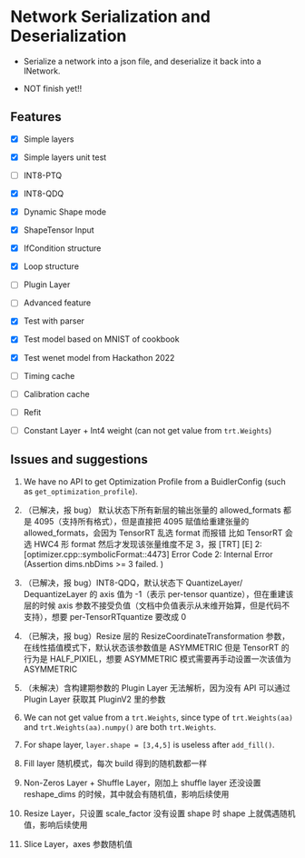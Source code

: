 # Network Serialization and Deserialization

+ Serialize a network into a json file, and deserialize it back into a INetwork.

+ NOT finish yet!!

## Features

- [x] Simple layers
- [x] Simple layers unit test

- [ ] INT8-PTQ
- [x] INT8-QDQ

- [x] Dynamic Shape mode
- [x] ShapeTensor Input

- [x] IfCondition structure
- [x] Loop structure
- [ ] Plugin Layer
- [ ] Advanced feature

- [x] Test with parser
- [x] Test model based on MNIST of cookbook
- [x] Test wenet model from Hackathon 2022
- [ ] Timing cache
- [ ] Calibration cache
- [ ] Refit
- [ ] Constant Layer + Int4 weight (can not get value from `trt.Weights`)

## Issues and suggestions

1. We have no API to get Optimization Profile from a BuidlerConfig (such as `get_optimization_profile`).

2. （已解决，报 bug） 默认状态下所有新层的输出张量的 allowed_formats 都是 4095（支持所有格式），但是直接把 4095 赋值给重建张量的 allowed_formats，会因为 TensorRT 乱选 format 而报错
    比如 TensorRT 会选 HWC4 形 format 然后才发现该张量维度不足 3，报 [TRT] [E] 2: [optimizer.cpp::symbolicFormat::4473] Error Code 2: Internal Error (Assertion dims.nbDims >= 3 failed. )

3. （已解决，报 bug）INT8-QDQ，默认状态下 QuantizeLayer/ DequantizeLayer 的 axis 值为 -1（表示 per-tensor quantize），但在重建该层的时候 axis 参数不接受负值（文档中负值表示从末维开始算，但是代码不支持），想要 per-TensorRTquantize 要改成 0

4. （已解决，报 bug）Resize 层的 ResizeCoordinateTransformation 参数，在线性插值模式下，默认状态该参数值是 ASYMMETRIC 但是 TensorRT 的行为是 HALF_PIXIEL，想要 ASYMMETRIC 模式需要再手动设置一次该值为 ASYMMETRIC

5. （未解决）含构建期参数的 Plugin Layer 无法解析，因为没有 API 可以通过 Plugin Layer 获取其 PluginV2 里的参数

6. We can not get value from a `trt.Weights`, since type of `trt.Weights(aa)` and `trt.Weights(aa).numpy()` are both `trt.Weights`.

7. For shape layer, `layer.shape = [3,4,5]` is useless after `add_fill()`.

8. Fill layer 随机模式，每次 build 得到的随机数都一样

9. Non-Zeros Layer + Shuffle Layer，刚加上 shuffle layer 还没设置 reshape_dims 的时候，其中就会有随机值，影响后续使用

10. Resize Layer，只设置 scale_factor 没有设置 shape 时 shape 上就偶遇随机值，影响后续使用

11. Slice Layer，axes 参数随机值
